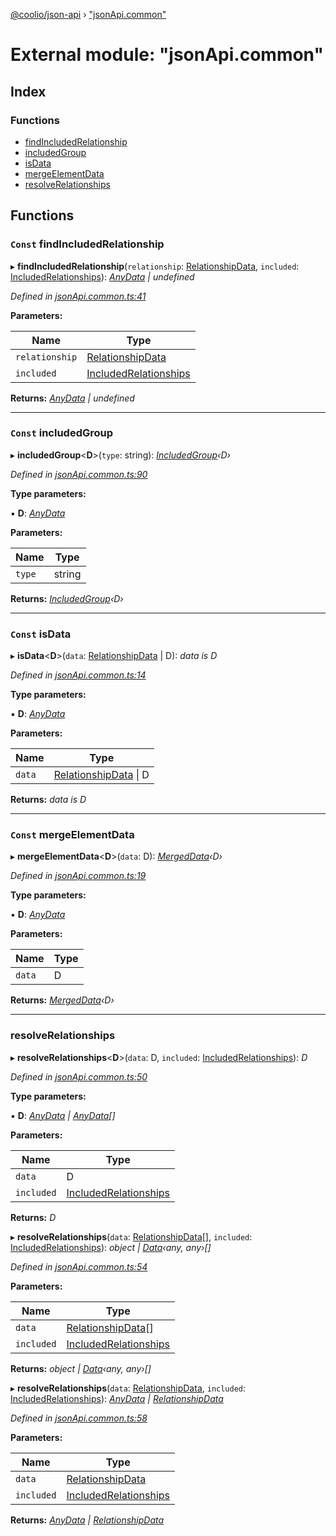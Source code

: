 [@coolio/json-api](../README.md) › ["jsonApi.common"](_jsonapi_common_.md)

# External module: "jsonApi.common"

## Index

### Functions

* [findIncludedRelationship](_jsonapi_common_.md#const-findincludedrelationship)
* [includedGroup](_jsonapi_common_.md#const-includedgroup)
* [isData](_jsonapi_common_.md#const-isdata)
* [mergeElementData](_jsonapi_common_.md#const-mergeelementdata)
* [resolveRelationships](_jsonapi_common_.md#resolverelationships)

## Functions

### `Const` findIncludedRelationship

▸ **findIncludedRelationship**(`relationship`: [RelationshipData](_jsonapi_interface_.md#relationshipdata), `included`: [IncludedRelationships](_jsonapi_interface_.md#includedrelationships)): *[AnyData](_jsonapi_interface_.md#anydata) | undefined*

*Defined in [jsonApi.common.ts:41](https://github.com/headline-1/coolio/blob/32658f8/packages/json-api/src/jsonApi.common.ts#L41)*

**Parameters:**

Name | Type |
------ | ------ |
`relationship` | [RelationshipData](_jsonapi_interface_.md#relationshipdata) |
`included` | [IncludedRelationships](_jsonapi_interface_.md#includedrelationships) |

**Returns:** *[AnyData](_jsonapi_interface_.md#anydata) | undefined*

___

### `Const` includedGroup

▸ **includedGroup**<**D**>(`type`: string): *[IncludedGroup](../interfaces/_jsonapi_interface_.includedgroup.md)‹D›*

*Defined in [jsonApi.common.ts:90](https://github.com/headline-1/coolio/blob/32658f8/packages/json-api/src/jsonApi.common.ts#L90)*

**Type parameters:**

▪ **D**: *[AnyData](_jsonapi_interface_.md#anydata)*

**Parameters:**

Name | Type |
------ | ------ |
`type` | string |

**Returns:** *[IncludedGroup](../interfaces/_jsonapi_interface_.includedgroup.md)‹D›*

___

### `Const` isData

▸ **isData**<**D**>(`data`: [RelationshipData](_jsonapi_interface_.md#relationshipdata) | D): *data is D*

*Defined in [jsonApi.common.ts:14](https://github.com/headline-1/coolio/blob/32658f8/packages/json-api/src/jsonApi.common.ts#L14)*

**Type parameters:**

▪ **D**: *[AnyData](_jsonapi_interface_.md#anydata)*

**Parameters:**

Name | Type |
------ | ------ |
`data` | [RelationshipData](_jsonapi_interface_.md#relationshipdata) &#124; D |

**Returns:** *data is D*

___

### `Const` mergeElementData

▸ **mergeElementData**<**D**>(`data`: D): *[MergedData](_jsonapi_interface_.md#mergeddata)‹D›*

*Defined in [jsonApi.common.ts:19](https://github.com/headline-1/coolio/blob/32658f8/packages/json-api/src/jsonApi.common.ts#L19)*

**Type parameters:**

▪ **D**: *[AnyData](_jsonapi_interface_.md#anydata)*

**Parameters:**

Name | Type |
------ | ------ |
`data` | D |

**Returns:** *[MergedData](_jsonapi_interface_.md#mergeddata)‹D›*

___

###  resolveRelationships

▸ **resolveRelationships**<**D**>(`data`: D, `included`: [IncludedRelationships](_jsonapi_interface_.md#includedrelationships)): *D*

*Defined in [jsonApi.common.ts:50](https://github.com/headline-1/coolio/blob/32658f8/packages/json-api/src/jsonApi.common.ts#L50)*

**Type parameters:**

▪ **D**: *[AnyData](_jsonapi_interface_.md#anydata) | [AnyData](_jsonapi_interface_.md#anydata)[]*

**Parameters:**

Name | Type |
------ | ------ |
`data` | D |
`included` | [IncludedRelationships](_jsonapi_interface_.md#includedrelationships) |

**Returns:** *D*

▸ **resolveRelationships**(`data`: [RelationshipData](_jsonapi_interface_.md#relationshipdata)[], `included`: [IncludedRelationships](_jsonapi_interface_.md#includedrelationships)): *object | [Data](../interfaces/_jsonapi_interface_.data.md)‹any, any›[]*

*Defined in [jsonApi.common.ts:54](https://github.com/headline-1/coolio/blob/32658f8/packages/json-api/src/jsonApi.common.ts#L54)*

**Parameters:**

Name | Type |
------ | ------ |
`data` | [RelationshipData](_jsonapi_interface_.md#relationshipdata)[] |
`included` | [IncludedRelationships](_jsonapi_interface_.md#includedrelationships) |

**Returns:** *object | [Data](../interfaces/_jsonapi_interface_.data.md)‹any, any›[]*

▸ **resolveRelationships**(`data`: [RelationshipData](_jsonapi_interface_.md#relationshipdata), `included`: [IncludedRelationships](_jsonapi_interface_.md#includedrelationships)): *[AnyData](_jsonapi_interface_.md#anydata) | [RelationshipData](_jsonapi_interface_.md#relationshipdata)*

*Defined in [jsonApi.common.ts:58](https://github.com/headline-1/coolio/blob/32658f8/packages/json-api/src/jsonApi.common.ts#L58)*

**Parameters:**

Name | Type |
------ | ------ |
`data` | [RelationshipData](_jsonapi_interface_.md#relationshipdata) |
`included` | [IncludedRelationships](_jsonapi_interface_.md#includedrelationships) |

**Returns:** *[AnyData](_jsonapi_interface_.md#anydata) | [RelationshipData](_jsonapi_interface_.md#relationshipdata)*
